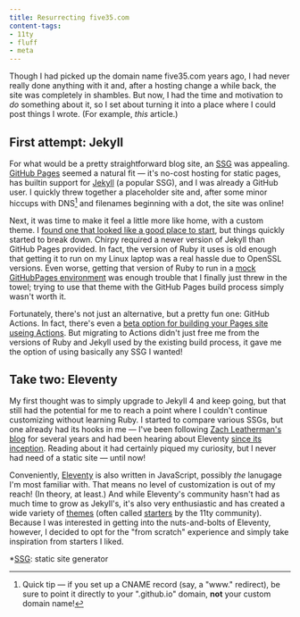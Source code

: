 ```yaml
---
title: Resurrecting five35.com
content-tags:
- 11ty
- fluff
- meta
---
```


Though I had picked up the domain name five35.com years ago, I had never really
done anything with it and, after a hosting change a while back, the site was
completely in shambles. But now, I had the time and motivation to *do* something
about it, so I set about turning it into a place where I could post things I
wrote. (For example, *this* article.)

## First attempt: Jekyll

For what would be a pretty straightforward blog site, an [SSG][ssg] was
appealing. [GitHub Pages][github-pages] seemed a natural fit — it's no-cost
hosting for static pages, has builtin support for [Jekyll][jekyll] (a popular
SSG), and I was already a GitHub user. I quickly threw together a placeholder
site and, after some minor hiccups with DNS[^dns-hiccup] and filenames beginning
with a dot, the site was online!

Next, it was time to make it feel a little more like home, with a custom theme.
I [found one that looked like a good place to start][chirpy], but things quickly
started to break down. Chirpy required a newer version of Jekyll than GitHub
Pages provided. In fact, the version of Ruby it uses is old enough that getting
it to run on my Linux laptop was a real hassle due to OpenSSL versions. Even
worse, getting that version of Ruby to run in a [mock GitHubPages
environment][act] was enough trouble that I finally just threw in the towel;
trying to use that theme with the GitHub Pages build process simply wasn't worth
it.

Fortunately, there's not just an alternative, but a pretty fun one: GitHub
Actions. In fact, there's even a [beta option for building your Pages site
useing Actions][pages-actions]. But migrating to Actions didn't just free me
from the versions of Ruby and Jekyll used by the existing build process, it gave
me the option of using basically any SSG I wanted!

## Take two: Eleventy

My first thought was to simply upgrade to Jekyll 4 and keep going, but that
still had the potential for me to reach a point where I couldn't continue
customizing without learning Ruby. I started to compare various SSGs, but one
already had its hooks in me — I've been following [Zach Leatherman's
blog][zachleat] for several years and had been hearing about Eleventy [since its
inception][eleventy-first]. Reading about it had certainly piqued my curiosity,
but I never had need of a static site — until now!

Conveniently, [Eleventy][eleventy] is also written in JavaScript, possibly *the*
lanugage I'm most familiar with. That means no level of customization is out of
my reach! (In theory, at least.) And while Eleventy's community hasn't had as
much time to grow as Jekyll's, it's also very enthusiastic and has created a
wide variety of [themes][eleventy-themes] (often called
[starters][eleventy-starters] by the 11ty community). Because I was interested
in getting into the nuts-and-bolts of Eleventy, however, I decided to opt for
the "from scratch" experience and simply take inspiration from starters I liked.

[^dns-hiccup]:
    Quick tip — if you set up a CNAME record (say, a "www." redirect), be sure
    to point it directly to your ".github.io" domain, **not** your custom domain
    name!

*[SSG]: static site generator

[act]: https://github.com/nektos/act
[chirpy]: https://chirpy.cotes.page/
[eleventy]: https://www.11ty.dev/
[eleventy-first]: https://www.zachleat.com/web/eleventy-tutorial-level-1/
[eleventy-starters]: https://www.google.com/search?q=eleventy+starters
[eleventy-themes]: https://www.google.com/search?q=eleventy+themes
[github-pages]: https://pages.github.com/
[jekyll]: https://jekyllrb.com/
[pages-actions]: https://github.blog/changelog/2022-07-27-github-pages-custom-github-actions-workflows-beta/
[ssg]: https://en.wikipedia.org/wiki/Static_site_generator
[zachleat]: https://zachleat.com/
